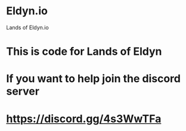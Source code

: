 # Eldyn.io
Lands of Eldyn.io
# This is code for Lands of Eldyn
# If you want to help join the discord server
# https://discord.gg/4s3WwTFa
